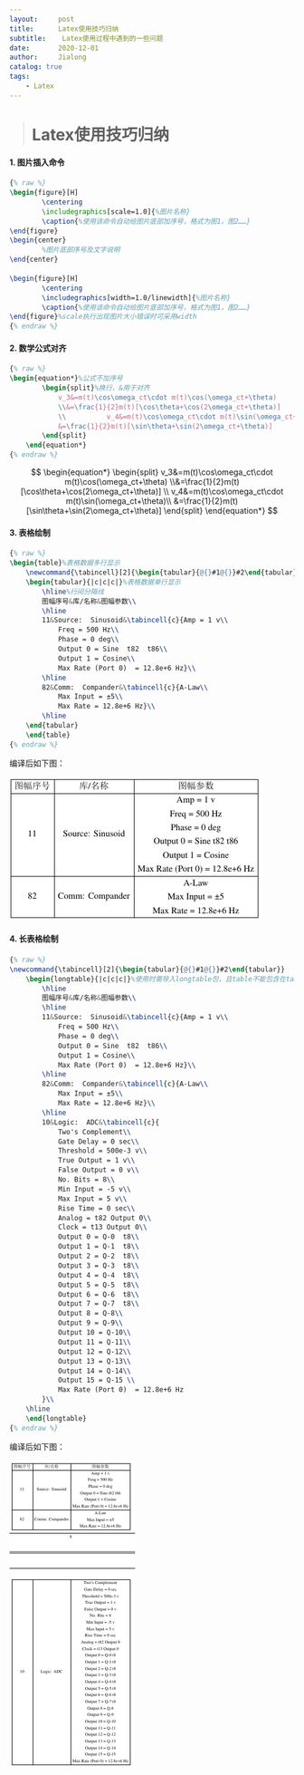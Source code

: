```yaml
---
layout:     post
title:      Latex使用技巧归纳
subtitle:    Latex使用过程中遇到的一些问题
date:       2020-12-01
author:     Jialong
catalog: true
tags:
    - Latex
---
```




> # Latex使用技巧归纳

#### 1. 图片插入命令


```latex
{% raw %}
\begin{figure}[H]
		\centering
		\includegraphics[scale=1.0]{%图片名称}
		\caption{%使用该命令自动给图片底部加序号，格式为图1，图2……}
\end{figure}
\begin{center}
		%图片底部序号及文字说明
\end{center}

\begin{figure}[H]
		\centering
		\includegraphics[width=1.0/linewidth]{%图片名称}
		\caption{%使用该命令自动给图片底部加序号，格式为图1，图2……}
\end{figure}%scale执行出现图片大小错误时可采用width
{% endraw %}
```



#### 2. 数学公式对齐

```latex
{% raw %}
\begin{equation*}%公式不加序号
		\begin{split}%换行，&用于对齐
			v_3&=m(t)\cos\omega_ct\cdot m(t)\cos(\omega_ct+\theta)
			\\&=\frac{1}{2}m(t)[\cos\theta+\cos(2\omega_ct+\theta)]
			\\			v_4&=m(t)\cos\omega_ct\cdot m(t)\sin(\omega_ct+\theta)\\
			&=\frac{1}{2}m(t)[\sin\theta+\sin(2\omega_ct+\theta)]
		\end{split}
	\end{equation*}
{% endraw %}
```


$$
\begin{equation*}
		\begin{split}
			v_3&=m(t)\cos\omega_ct\cdot m(t)\cos(\omega_ct+\theta)
			\\&=\frac{1}{2}m(t)[\cos\theta+\cos(2\omega_ct+\theta)]
			\\			v_4&=m(t)\cos\omega_ct\cdot m(t)\sin(\omega_ct+\theta)\\
			&=\frac{1}{2}m(t)[\sin\theta+\sin(2\omega_ct+\theta)]
		\end{split}
	\end{equation*}
$$



#### 3. 表格绘制

```latex
{% raw %}
\begin{table}%表格数据多行显示
	\newcommand{\tabincell}[2]{\begin{tabular}{@{}#1@{}}#2\end{tabular}}
	\begin{tabular}{|c|c|c|}%表格数据单行显示
		\hline%行间分隔线
		图幅序号&库/名称&图幅参数\\
		\hline
		11&Source:  Sinusoid&\tabincell{c}{Amp = 1 v\\
			Freq = 500 Hz\\
			Phase = 0 deg\\
			Output 0 = Sine  t82  t86\\
			Output 1 = Cosine\\ 
			Max Rate (Port 0)  = 12.8e+6 Hz}\\
		\hline
		82&Comm:  Compander&\tabincell{c}{A-Law\\
			Max Input = ±5\\
			Max Rate = 12.8e+6 Hz}\\
		\hline
	\end{tabular}
	\end{table}
{% endraw %}
```

编译后如下图：

![](https://raw.githubusercontent.com/Jialong-c/images/master/Blog/12-1/表格.png)



#### 4. 长表格绘制

```latex
{% raw %}
\newcommand{\tabincell}[2]{\begin{tabular}{@{}#1@{}}#2\end{tabular}}
	\begin{longtable}{|c|c|c|}%使用时需导入longtable包，且table不能包含在table中
		\hline
		图幅序号&库/名称&图幅参数\\
		\hline
		11&Source:  Sinusoid&\tabincell{c}{Amp = 1 v\\
			Freq = 500 Hz\\
			Phase = 0 deg\\
			Output 0 = Sine  t82  t86\\
			Output 1 = Cosine\\ 
			Max Rate (Port 0)  = 12.8e+6 Hz}\\
		\hline
		82&Comm:  Compander&\tabincell{c}{A-Law\\
			Max Input = ±5\\
			Max Rate = 12.8e+6 Hz}\\
		\hline
		10&Logic:  ADC&\tabincell{c}{
			Two's Complement\\
			Gate Delay = 0 sec\\
			Threshold = 500e-3 v\\
			True Output = 1 v\\
			False Output = 0 v\\
			No. Bits = 8\\
			Min Input = -5 v\\
			Max Input = 5 v\\
			Rise Time = 0 sec\\
			Analog = t82 Output 0\\
			Clock = t13 Output 0\\
			Output 0 = Q-0  t8\\ 
			Output 1 = Q-1  t8\\ 
			Output 2 = Q-2  t8\\ 
			Output 3 = Q-3  t8\\ 
			Output 4 = Q-4  t8\\ 
			Output 5 = Q-5  t8\\ 
			Output 6 = Q-6  t8\\ 
			Output 7 = Q-7  t8\\ 
			Output 8 = Q-8\\ 
			Output 9 = Q-9\\ 
			Output 10 = Q-10\\ 
			Output 11 = Q-11\\ 
			Output 12 = Q-12\\ 
			Output 13 = Q-13\\ 
			Output 14 = Q-14\\ 
			Output 15 = Q-15 \\
			Max Rate (Port 0)  = 12.8e+6 Hz
		}\\
	\hline
	\end{longtable}
{% endraw %}
```

编译后如下图：

![](https://raw.githubusercontent.com/Jialong-c/images/master/Blog/12-1/表格2.png)